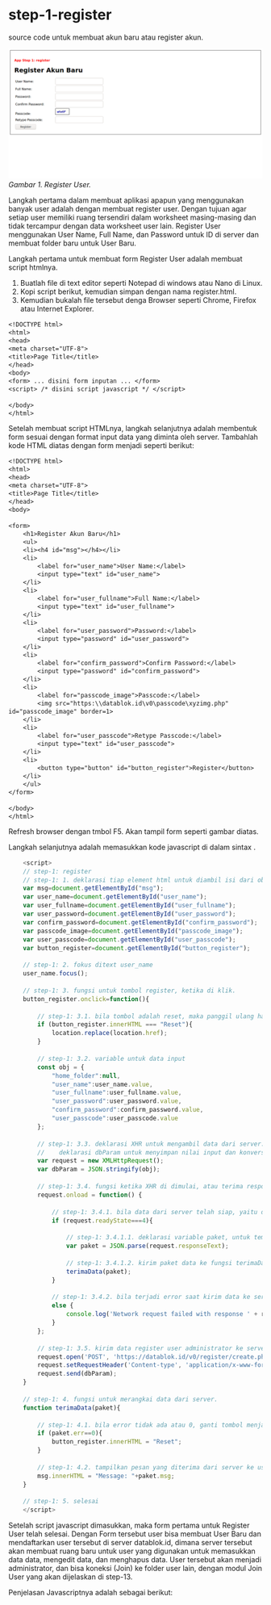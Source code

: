 # step-1-register
source code untuk membuat akun baru atau register akun.

![Register-User](https://github.com/rangkaidata/step-1-register/blob/master/register.png)
*Gambar 1. Register User.*

Langkah pertama dalam membuat aplikasi apapun yang menggunakan banyak user adalah dengan membuat register user. Dengan tujuan agar setiap user memiliki ruang tersendiri dalam worksheet masing-masing dan tidak tercampur dengan data worksheet user lain. Register User menggunakan User Name, Full Name, dan Password untuk ID di server dan membuat folder baru untuk User Baru. 

Langkah pertama untuk membuat form Register User adalah membuat script htmlnya.
1. Buatlah file di text editor seperti Notepad di windows atau Nano di Linux.
2. Kopi script berikut, kemudian simpan dengan nama register.html.
3. Kemudian bukalah file tersebut denga Browser seperti Chrome, Firefox atau Internet Explorer.

```
<!DOCTYPE html>
<html>
<head>
<meta charset="UTF-8">
<title>Page Title</title>
</head>
<body>
<form> ... disini form inputan ... </form>
<script> /* disini script javascript */ </script>

</body>
</html> 
```
Setelah membuat script HTMLnya, langkah selanjutnya adalah membentuk form sesuai dengan format input data yang diminta oleh server. Tambahlah kode HTML diatas dengan form menjadi seperti berikut:

```
<!DOCTYPE html>
<html>
<head>
<meta charset="UTF-8">
<title>Page Title</title>
</head>
<body>

<form>
	<h1>Register Akun Baru</h1>
	<ul>
	<li><h4 id="msg"></h4></li>
	<li>
		<label for="user_name">User Name:</label>
		<input type="text" id="user_name">
	</li>
	<li>
		<label for="user_fullname">Full Name:</label>
		<input type="text" id="user_fullname">
	</li>
	<li>
		<label for="user_password">Password:</label>
		<input type="password" id="user_password">
	</li>
	<li>
		<label for="confirm_password">Confirm Password:</label>
		<input type="password" id="confirm_password">
	</li>
	<li>
		<label for="passcode_image">Passcode:</label>
		<img src="https:\\datablok.id\v0\passcode\xyzimg.php" id="passcode_image" border=1>
	</li>
	<li>	
		<label for="user_passcode">Retype Passcode:</label>
		<input type="text" id="user_passcode">
	</li>
	<li>
		<button type="button" id="button_register">Register</button>
	</li>
	</ul>
</form>

</body>
</html> 
```
Refresh browser dengan tmbol F5. Akan tampil form seperti gambar diatas.

Langkah selanjutnya adalah memasukkan kode javascript di dalam sintax <script></script>.

```javascript
	<script>
	// step-1: register
	// step-1: 1. deklarasi tiap element html untuk diambil isi dari object tersebut.
	var msg=document.getElementById("msg");
	var user_name=document.getElementById("user_name");
	var user_fullname=document.getElementById("user_fullname");
	var user_password=document.getElementById("user_password");
	var confirm_password=document.getElementById("confirm_password");
	var passcode_image=document.getElementById("passcode_image");
	var user_passcode=document.getElementById("user_passcode");
	var button_register=document.getElementById("button_register");
	
	// step-1: 2. fokus ditext user_name 
	user_name.focus();
	
	// step-1: 3. fungsi untuk tombol register, ketika di klik.
	button_register.onclick=function(){
		
		// step-1: 3.1. bila tombol adalah reset, maka panggil ulang halaman
		if (button_register.innerHTML === "Reset"){
			location.replace(location.href);
		}
		
		// step-1: 3.2. variable untuk data input
		const obj = {
			"home_folder":null,
			"user_name":user_name.value,
			"user_fullname":user_fullname.value,
			"user_password":user_password.value,
			"confirm_password":confirm_password.value,
			"user_passcode":user_passcode.value
		};
		
		// step-1: 3.3. deklarasi XHR untuk mengambil data dari server. 
		//    deklarasi dbParam untuk menyimpan nilai input dan konversi ke format JSON
		var request = new XMLHttpRequest();
		var dbParam = JSON.stringify(obj);

		// step-1: 3.4. fungsi ketika XHR di dimulai, atau terima respon server.
		request.onload = function() {
			
			// step-1: 3.4.1. bila data dari server telah siap, yaitu dengan readyState=4
			if (request.readyState===4){
				
				// step-1: 3.4.1.1. deklarasi variable paket, untuk tempat dari yang diterima dari server
				var paket = JSON.parse(request.responseText);
				
				// step-1: 3.4.1.2. kirim paket data ke fungsi terimaData, untuk diproses selanjutnya
				terimaData(paket);
			} 
			
			// step-1: 3.4.2. bila terjadi error saat kirim data ke server
			else {
				console.log('Network request failed with response ' + request.status + ': ' + request.statusText)
			}
		};
		
		// step-1: 3.5. kirim data register user administrator ke server.
		request.open('POST', 'https://datablok.id/v0/register/create.php');
		request.setRequestHeader('Content-type', 'application/x-www-form-urlencoded');
		request.send(dbParam);
	}
	
	// step-1: 4. fungsi untuk merangkai data dari server.
	function terimaData(paket){
		
		// step-1: 4.1. bila error tidak ada atau 0, ganti tombol menjadi reset.
		if (paket.err==0){
			button_register.innerHTML = "Reset";
		}
		
		// step-1: 4.2. tampilkan pesan yang diterima dari server ke user.
		msg.innerHTML = "Message: "+paket.msg;
	}
	
	// step-1: 5. selesai
	</script>
```
Setelah script javascript dimasukkan, maka form pertama untuk Register User telah selesai. Dengan Form tersebut user bisa membuat User Baru dan mendaftarkan user tersebut di server datablok.id, dimana server tersebut akan membuat ruang baru untuk user yang digunakan untuk memasukkan data data, mengedit data, dan menghapus data. User tersebut akan menjadi administrator, dan bisa koneksi (Join) ke folder user lain, dengan modul Join User yang akan dijelaskan di step-13. 

Penjelasan Javascriptnya adalah sebagai berikut:

